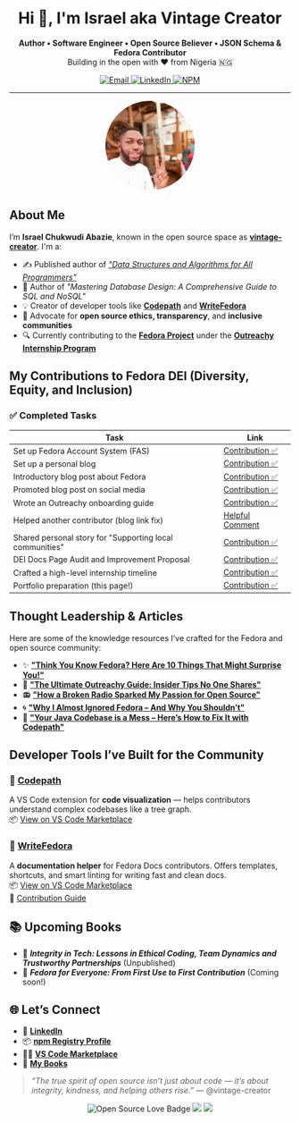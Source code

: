 <h1 align="center">Hi 👋, I'm Israel aka Vintage Creator</h1>

<p align="center">
  <b>Author • Software Engineer • Open Source Believer • JSON Schema & Fedora Contributor</b><br>
  Building in the open with ❤️ from Nigeria 🇳🇬
</p>

<p align="center">
  <a href="mailto:chuksy3@gmail.com">
    <img alt="Email" src="https://img.shields.io/badge/Email-chuksy3@gmail.com-blue?style=for-the-badge&logo=gmail">
  </a>
  <a href="https://www.linkedin.com/in/israel-abazie/">
    <img alt="LinkedIn" src="https://img.shields.io/badge/LinkedIn-israel--abazie-blue?style=for-the-badge&logo=linkedin">
  </a>
  <a href="https://www.npmjs.com/~vintage-creator">
    <img alt="NPM" src="https://img.shields.io/badge/NPM-vintage--creator-red?style=for-the-badge&logo=npm">
  </a>
</p>

---

<p align="center">
  <img src="images/avatar.jpeg" width="160" style="border-radius: 50%;" alt="Vintage Creator Avatar"/>
</p>


## About Me

I’m **Israel Chukwudi Abazie**, known in the open source space as [**vintage-creator**](https://www.npmjs.com/~vintage-creator). I'm a:

- ✍️ Published author of _["Data Structures and Algorithms for All Programmers"](https://www.kobo.com/ww/en/ebook/data-structures-algorithms-for-all-programmers)_  
- 💾 Author of _"Mastering Database Design: A Comprehensive Guide to SQL and NoSQL"_
- 💡 Creator of developer tools like [**Codepath**](https://github.com/vintage-creator/Codepath) and [**WriteFedora**](https://github.com/vintage-creator/WriteFedora)
- 🤝 Advocate for **open source ethics, transparency**, and **inclusive communities**
- 🔍 Currently contributing to the [**Fedora Project**](https://fedoraproject.org) under the [**Outreachy Internship Program**](https://www.outreachy.org)


## My Contributions to Fedora DEI (Diversity, Equity, and Inclusion)

### ✅ **Completed Tasks**
| Task | Link |
|------|------|
| Set up Fedora Account System (FAS) | [Contribution ✅](https://gitlab.com/fedora/dei/outreachy-internship/-/issues/1#note_2402570685) |
| Set up a personal blog | [Contribution ✅](https://gitlab.com/fedora/dei/outreachy-internship/-/issues/2#note_2402720227) |
| Introductory blog post about Fedora | [Contribution ✅](https://gitlab.com/fedora/dei/outreachy-internship/-/issues/3#note_2404369283) |
| Promoted blog post on social media | [Contribution ✅](https://gitlab.com/fedora/dei/outreachy-internship/-/issues/4#note_2404416024) |
| Wrote an Outreachy onboarding guide | [Contribution ✅](https://gitlab.com/fedora/dei/outreachy-internship/-/issues/5#note_2411491673) |
| Helped another contributor (blog link fix) | [Helpful Comment](https://gitlab.com/fedora/dei/outreachy-internship/-/issues/2#note_2402779887) |
| Shared personal story for "Supporting local communities" | [Contribution ✅](https://gitlab.com/fedora/dei/outreachy-internship/-/issues/8#note_2425507391) |
| DEI Docs Page Audit and Improvement Proposal | [Contribution ✅](https://gitlab.com/fedora/dei/outreachy-internship/-/issues/7#note_2413685681) |
| Crafted a high-level internship timeline | [Contribution ✅](https://gitlab.com/fedora/dei/outreachy-internship/-/issues/10#note_2449321547) |
| Portfolio preparation (this page!) | [Contribution ✅](https://gitlab.com/fedora/dei/outreachy-internship/-/issues/11#note_2451463742) |


## Thought Leadership & Articles

Here are some of the knowledge resources I’ve crafted for the Fedora and open source community:

- ✨ [**"Think You Know Fedora? Here Are 10 Things That Might Surprise You!"**](https://fedora-project.hashnode.dev/think-you-know-fedora-here-are-10-things-that-might-surprise-you)
- 🧭 [**"The Ultimate Outreachy Guide: Insider Tips No One Shares"**](https://fedora-project.hashnode.dev/the-ultimate-outreachy-guide-insider-tips-no-one-shares)
- 📻 [**"How a Broken Radio Sparked My Passion for Open Source"**](https://fedora-project.hashnode.dev/how-a-broken-radio-sparked-my-passion-for-open-source)
- 🌀 [**"Why I Almost Ignored Fedora – And Why You Shouldn’t"**](https://vintagecreator.hashnode.dev/why-i-almost-ignored-fedora-and-why-you-shouldnt)
- 🧹 [**"Your Java Codebase is a Mess – Here’s How to Fix It with Codepath"**](https://codepath-vscode.hashnode.dev/your-java-codebase-is-a-mess-heres-how-to-fix-it-with-codepath)


## Developer Tools I’ve Built for the Community

### 🧰 [Codepath](https://github.com/vintage-creator/Codepath)
A VS Code extension for **code visualization** — helps contributors understand complex codebases like a tree graph.  
📦 [View on VS Code Marketplace](https://marketplace.visualstudio.com/items?itemName=IsraelAbazie.codepath)

### 📝 [WriteFedora](https://github.com/vintage-creator/WriteFedora)  
A **documentation helper** for Fedora Docs contributors. Offers templates, shortcuts, and smart linting for writing fast and clean docs.  
📦 [View on VS Code Marketplace](https://marketplace.visualstudio.com/items?itemName=IsraelAbazie.writefedora)  
🤝 [Contribution Guide](https://github.com/vintage-creator/WriteFedora/blob/master/CONTRIBUTING.md)


## 📚 Upcoming Books

- 🧭 _**Integrity in Tech: Lessons in Ethical Coding, Team Dynamics and Trustworthy Partnerships**_ (Unpublished)
- 🐧 _**Fedora for Everyone: From First Use to First Contribution**_ (Coming soon!)


## 🌐 Let’s Connect

- 💼 [**LinkedIn**](https://www.linkedin.com/in/israel-abazie/)
- 📦 [**npm Registry Profile**](https://www.npmjs.com/~vintage-creator)
- 🧑‍💻 [**VS Code Marketplace**](https://marketplace.visualstudio.com/items?itemName=IsraelAbazie.codepath)
- 📘 [**My Books**](https://www.kobo.com/ww/en/ebook/data-structures-algorithms-for-all-programmers)


> _“The true spirit of open source isn’t just about code — it’s about integrity, kindness, and helping others rise.”_ — @vintage-creator

<p align="center"><img src="https://img.shields.io/badge/Open%20Source-❤️-brightgreen" alt="Open Source Love Badge"/> <img src="https://img.shields.io/badge/Fedora-Community-blue" /> <img src="https://img.shields.io/badge/Outreachy-Contributor-orange" /></p>
